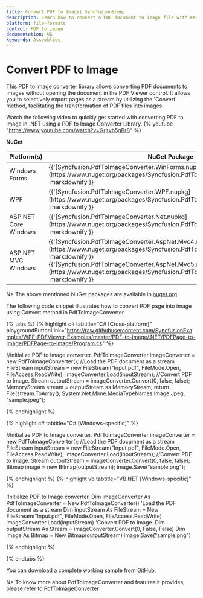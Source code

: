 ```yaml
---
title: Convert PDF to Image| Syncfusion&reg;
description: Learn how to convert a PDF document to Image file with easy steps using Syncfusion&reg; PDFToImageConverter library.
platform: file-formats
control: PDF to image
documentation: UG
keywords: Assemblies
---
```


# Convert PDF to Image

This PDF to image converter library allows converting PDF documents to images without opening the document in the PDF Viewer control. It allows you to selectively export pages as a stream by utilizing the 'Convert' method, facilitating the transformation of PDF files into images.

Watch the following video to quickly get started with converting PDF to image in .NET using a PDF to Image Converter Library.
{% youtube "https://www.youtube.com/watch?v=Grjtyh5gBr8" %}

<b>NuGet</b>

<table>
<tr>
<thead>
<th><b>Platform(s)</b></th>
<th><b>NuGet Package</b></th>
</thead>
</tr>
<tr>
<td>
Windows Forms
</td>
<td>
{{'[Syncfusion.PdfToImageConverter.WinForms.nupkg](https://www.nuget.org/packages/Syncfusion.PdfToImageConverter.WinForms/)'| markdownify }}
</td>
</tr>
<tr>
<td>
WPF
</td>
<td>
{{'[Syncfusion.PdfToImageConverter.WPF.nupkg](https://www.nuget.org/packages/Syncfusion.PdfToImageConverter.WPF/)'| markdownify }}
</td>
</tr>
<tr>
<td>
ASP.NET Core Windows
</td>
<td>
{{'[Syncfusion.PdfToImageConverter.Net.nupkg](https://www.nuget.org/packages/Syncfusion.PdfToImageConverter.Net/)'| markdownify }}
</td>
</tr>
<tr>
<td>
ASP.NET MVC Windows
</td>
<td>
{{'[Syncfusion.PdfToImageConverter.AspNet.Mvc4.nupkg](https://www.nuget.org/packages/Syncfusion.PdfToImageConverter.AspNet.Mvc4/)'| markdownify }}<br/>
{{'[Syncfusion.PdfToImageConverter.AspNet.Mvc5.nupkg](https://www.nuget.org/packages/Syncfusion.PdfToImageConverter.AspNet.Mvc5/)'| markdownify }}
</td>
</tr>
</table>

N> The above mentioned NuGet packages are available in [nuget.org](https://www.nuget.org/).

The following code snippet illustrates how to convert PDF page into image using Convert method in PdfToImageConverter.

{% tabs %}
{% highlight c# tabtitle="C# [Cross-platform]" playgroundButtonLink="https://raw.githubusercontent.com/SyncfusionExamples/WPF-PDFViewer-Examples/master/PDF-to-image/.NET/PDFPage-to-Image/PDFPage-to-Image/Program.cs" %}

//Initialize PDF to Image converter.
PdfToImageConverter imageConverter = new PdfToImageConverter();
//Load the PDF document as a stream
FileStream inputStream = new FileStream("Input.pdf", FileMode.Open, FileAccess.ReadWrite);
imageConverter.Load(inputStream);
//Convert PDF to Image.
Stream outputStream = imageConverter.Convert(0, false, false);
MemoryStream stream = outputStream as MemoryStream;
return File(stream.ToArray(), System.Net.Mime.MediaTypeNames.Image.Jpeg, "sample.jpeg");

{% endhighlight %}

{% highlight c# tabtitle="C# [Windows-specific]" %}

//Initialize PDF to Image converter.
PdfToImageConverter imageConverter = new PdfToImageConverter();
//Load the PDF document as a stream
FileStream inputStream = new FileStream("Input.pdf", FileMode.Open, FileAccess.ReadWrite);
imageConverter.Load(inputStream);
//Convert PDF to Image.
Stream outputStream = imageConverter.Convert(0, false, false);
Bitmap image = new Bitmap(outputStream);
image.Save("sample.png");


{% endhighlight %}
{% highlight vb tabtitle="VB.NET [Windows-specific]" %}

'Initialize PDF to Image converter.
Dim imageConverter As PdfToImageConverter = New PdfToImageConverter()
'Load the PDF document as a stream
Dim inputStream As FileStream = New FileStream("Input.pdf", FileMode.Open, FileAccess.ReadWrite)
imageConverter.Load(inputStream)
'Convert PDF to Image.
Dim outputStream As Stream = imageConverter.Convert(0, False, False)
Dim image As Bitmap = New Bitmap(outputStream)
image.Save("sample.png")

{% endhighlight %}

{% endtabs %}

You can download a complete working sample from [GitHub](https://github.com/SyncfusionExamples/WPF-PDFViewer-Examples/tree/master/PDF-to-image).

N> To know more about PdfToImageConverter and features it provides, please refer to [PdfToImageConverter](https://help.syncfusion.com/file-formats/pdf-to-image/convert-pdf-to-image)
